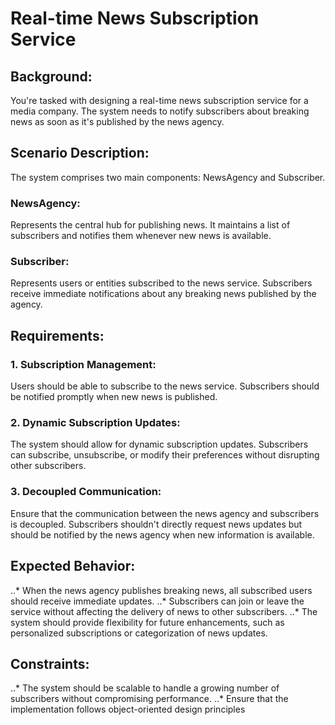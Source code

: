 # Real-time News Subscription Service

## Background: 
You're tasked with designing a real-time news subscription service for a media company. The system needs to notify subscribers about breaking news as soon as it's published by the news agency.

## Scenario Description: 
The system comprises two main components: NewsAgency and Subscriber.

### NewsAgency: 
Represents the central hub for publishing news. It maintains a list of subscribers and notifies them whenever new news is available.

### Subscriber: 
Represents users or entities subscribed to the news service. Subscribers receive immediate notifications about any breaking news published by the agency.

## Requirements:

### 1. Subscription Management:

Users should be able to subscribe to the news service.
Subscribers should be notified promptly when new news is published.

### 2. Dynamic Subscription Updates:

The system should allow for dynamic subscription updates. Subscribers can subscribe, unsubscribe, or modify their preferences without disrupting other subscribers.

### 3. Decoupled Communication:

Ensure that the communication between the news agency and subscribers is decoupled. Subscribers shouldn't directly request news updates but should be notified by the news agency when new information is available.

## Expected Behavior:

..* When the news agency publishes breaking news, all subscribed users should receive immediate updates.
..* Subscribers can join or leave the service without affecting the delivery of news to other subscribers.
..* The system should provide flexibility for future enhancements, such as personalized subscriptions or categorization of news updates.

## Constraints:

..* The system should be scalable to handle a growing number of subscribers without compromising performance.
..* Ensure that the implementation follows object-oriented design principles